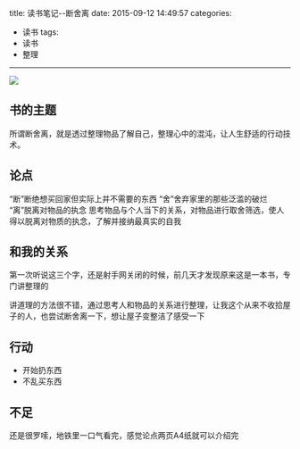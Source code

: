 title: 读书笔记--断舍离
date: 2015-09-12 14:49:57
categories:
- 读书
tags: 
- 读书
- 整理
---


![](http://img4.douban.com/mpic/s26872396.jpg)

## 书的主题

所谓断舍离，就是透过整理物品了解自己，整理心中的混沌，让人生舒适的行动技术。
<!--more-->
## 论点
“断”断绝想买回家但实际上并不需要的东西
“舍”舍弃家里的那些泛滥的破烂
“离”脱离对物品的执念
思考物品与个人当下的关系，对物品进行取舍筛选，使人得以脱离对物质的执念，了解并接纳最真实的自我

## 和我的关系

第一次听说这三个字，还是射手网关闭的时候，前几天才发现原来这是一本书，专门讲整理的

讲道理的方法很不错，通过思考人和物品的关系进行整理，让我这个从来不收拾屋子的人，也尝试断舍离一下，想让屋子变整洁了感受一下

## 行动

* 开始扔东西
* 不乱买东西

## 不足

还是很罗嗦，地铁里一口气看完，感觉论点两页A4纸就可以介绍完